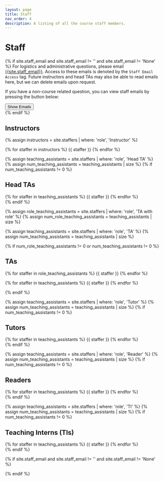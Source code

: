 ```yaml
---
layout: page
title: Staff
nav_order: 4
description: A listing of all the course staff members.
---
```


# Staff
{% if site.staff_email and site.staff_email != '' and site.staff_email != 'None' %}
For logistics and administrative questions, please email <a href="mailto:{{site.staff_email}}">{{site.staff_email}}</a>.
Access to these emails is denoted by the `Staff Email Access` tag. Future instructors and
head TAs may also be able to read emails here, but we can delete emails upon request.

If you have a non-course related question, you can view staff emails by pressing the button below:

<div id="staffButtonContainer">
  <button id="email-trigger" class="btn btn-outline-primary">Show Emails</button>
</div>
{% endif %}

## Instructors

{% assign instructors = site.staffers | where: 'role', 'Instructor' %}
<div class="role">
{% for staffer in instructors %}
{{ staffer }}
{% endfor %}
</div>

{% assign teaching_assistants = site.staffers | where: 'role', 'Head TA' %}
{% assign num_teaching_assistants = teaching_assistants | size %}
{% if num_teaching_assistants != 0 %}
## Head TAs

<div class="role">
{% for staffer in teaching_assistants %}
{{ staffer }}
{% endfor %}
</div>
{% endif %}

{% assign role_teaching_assistants = site.staffers | where: 'role', 'TA with role' %}
{% assign num_role_teaching_assistants = teaching_assistants | size %}

{% assign teaching_assistants = site.staffers | where: 'role', 'TA' %}
{% assign num_teaching_assistants = teaching_assistants | size %}

{% if num_role_teaching_assistants != 0 or num_teaching_assistants != 0 %}
## TAs

<div class="role">
{% for staffer in role_teaching_assistants %}
{{ staffer }}
{% endfor %}

{% for staffer in teaching_assistants %}
{{ staffer }}
{% endfor %}
</div>
{% endif %}

{% assign teaching_assistants = site.staffers | where: 'role', 'Tutor' %}
{% assign num_teaching_assistants = teaching_assistants | size %}
{% if num_teaching_assistants != 0 %}
## Tutors

<div class="role">
{% for staffer in teaching_assistants %}
{{ staffer }}
{% endfor %}
</div>
{% endif %}

{% assign teaching_assistants = site.staffers | where: 'role', 'Reader' %}
{% assign num_teaching_assistants = teaching_assistants | size %}
{% if num_teaching_assistants != 0 %}
## Readers

<div class="role">
{% for staffer in teaching_assistants %}
{{ staffer }}
{% endfor %}
</div>
{% endif %}

{% assign teaching_assistants = site.staffers | where: 'role', 'TI' %}
{% assign num_teaching_assistants = teaching_assistants | size %}
{% if num_teaching_assistants != 0 %}
## Teaching Interns (TIs)

<div class="role">
{% for staffer in teaching_assistants %}
{{ staffer }}
{% endfor %}
</div>
{% endif %}

{% if site.staff_email and site.staff_email != '' and site.staff_email != 'None' %}
<script>
  var visible = false;
  document.addEventListener("DOMContentLoaded", function() {
    var button = document.getElementById("email-trigger");
    var emails = document.getElementsByClassName("staff-email");
    button.addEventListener("click", () => {
      if (visible) {
        button.innerHTML = "Show Emails"
      } else {
        button.innerHTML = "Hide Emails"
      }

      var i = 0;
      for (i; i < emails.length; i++) {
        if (visible) {
          emails[i].style.display = "";
        } else {
          emails[i].style.display = "inline";
        }
      }

      visible = !visible;
    })
  });
</script>
{% endif %}

